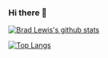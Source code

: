 ### Hi there 👋

[![Brad Lewis's github stats](https://github-readme-stats.vercel.app/api?username=bradlewis&count_private=true&show_icons=true)](https://github.com/bradlewis)

[![Top Langs](https://github-readme-stats.vercel.app/api/top-langs/?username=bradlewis)](https://github.com/bradlewis)

<!--
**BradLewis/BradLewis** is a ✨ _special_ ✨ repository because its `README.md` (this file) appears on your GitHub profile.

Here are some ideas to get you started:

- 🔭 I’m currently working on ...
- 🌱 I’m currently learning ...
- 👯 I’m looking to collaborate on ...
- 🤔 I’m looking for help with ...
- 💬 Ask me about ...
- 📫 How to reach me: ...
- 😄 Pronouns: ...
- ⚡ Fun fact: ...
-->
